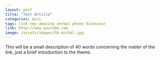 ```yaml
---
layout: post
title: "Test Article"
categories: misc
tags: link new amazing verbal phone dinossaur
link: http://www.youtube.com
image: /assets/images/hb-michal.jpg
---
```


This will be a small description of 40 words concerning the matter of the link, just a brief introduction to the theme.
